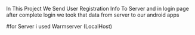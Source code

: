 In This Project We Send User Registration Info  To Server 
and in login page after complete login we took that data from server to our android apps 


#for Server 
i used Warmserver (LocalHost)
